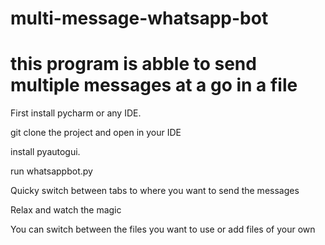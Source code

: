 # multi-message-whatsapp-bot
# this program is abble to send multiple messages at a go in a file

First install pycharm or any IDE.

git clone the project and open in your IDE

install pyautogui. 

run whatsappbot.py


Quicky switch between tabs to where you want to send the messages


Relax and watch the magic


You can switch between the files you want to use or add files of your own

